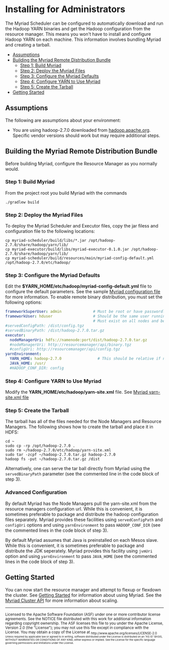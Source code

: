 # Installing for Administrators

The Myriad Scheduler can be configured to automatically download and run the Hadoop YARN binaries and get the Hadoop configuration from the resource manager. This means you won't have to install and configure Hadoop YARN on each machine.
This information involves bundling Myriad and creating a tarball.

* [Assumptions](#assumptions)
* [Building the Myriad Remote Distribution Bundle](#build-the-myriad-remote-distribution-bundle)
	* 	[Step 1: Build Myriad](#build-myriad)
	* 	[Step 2: Deploy the Myriad Files](#deploy-the-myriad-files)
	* 	[Step 3: Configure the Myriad Defaults](#configure-the-myriad-defaults)
	* 	[Step 4: Configure YARN to Use Myriad](#configure-yarn-to-use-myriad)
	* 	[Step 5: Create the Tarball](#create-the-tarball)
* [Getting Started](#getting-started)

## Assumptions

The following are assumptions about your environment:

* You are using hadoop-2.7.0 downloaded from [hadoop.apache.org](http://hadoop.apache.org).  Specific vendor versions should work but may require additional steps.

## Building the Myriad Remote Distribution Bundle ##
Before building Myriad, configure the Resource Manager as you normally would.

### Step 1: Build Myriad
From the project root you build Myriad with the commands

```
./gradlew build
```

### Step 2: Deploy the Myriad Files

To deploy the Myriad Scheduler and Executor files, copy the jar filess and configuration file to the following locations:

```
cp myriad-scheduler/build/libs/*.jar /opt/hadoop-2.7.0/share/hadoop/yarn/lib/
cp myriad-executor/build/libs/myriad-executor-0.1.0.jar /opt/hadoop-2.7.0/share/hadoop/yarn/lib/
cp myriad-scheduler/build/resources/main/myriad-config-default.yml /opt/hadoop-2.7.0/etc/hadoop/
```

### Step 3: Configure the Myriad Defaults

Edit the **$YARN_HOME/etc/hadoop/myriad-config-default.yml** file to configure the default parameters. See the sample [Myriad configuration file](myriad-configuration.md) for more information. To enable remote binary distribution, you must set the following options:


```YAML
frameworkSuperUser: admin              # Must be root or have passwordless sudo on all nodes!
frameworkUser: hduser                  # Should be the same user running the resource manager.
                                       # Must exist on all nodes and be in the 'hadoop' group
#servedConfigPath: /dist/config.tgz
#servedBinaryPath: /dist/hadoop-2.7.0.tar.gz
executor:
  nodeManagerUri: hdfs://namenode:port/dist/hadoop-2.7.0.tar.gz
  #nodeManagerUri: http://resourcemanager/api/binary.tgz
  #configUri: http://resourcemanager/api/config.tgz
yarnEnvironment:
  YARN_HOME: hadoop-2.7.0                # This should be relative if nodeManagerUri is set
  JAVA_HOME: /usr/
  #HADOOP_CONF_DIR: config
```


### Step 4: Configure YARN to Use Myriad ###

Modify the  **YARN_HOME/etc/hadoop/yarn-site.xml** file. See [Myriad yarn-site.xml file](sample-yarn-site.md)


### Step 5: Create the Tarball ###

The tarball has all of the files needed for the Node Managers and  Resource Managers. The following shows how to create the tarball and place it in HDFS:

```
cd ~
sudo cp -rp /opt/hadoop-2.7.0 .
sudo rm ~/hadoop-2.7.0/etc/hadoop/yarn-site.xml
sudo tar -zcpf ~/hadoop-2.7.0.tar.gz hadoop-2.7.0
hadoop fs -put ~/hadoop-2.7.0.tar.gz /dist
```

Alternatively, one can serve the tar ball directly from Myriad using the `servedBinaryPath` parameter (see the commented line in the code block of step 3).

### Advanced Configuration ###

By default Myriad has the Node Managers pull the yarn-site.xml from the resource managers configuration url.  While this is convenient,
it is sometimes preferable to package and distribute the hadoop configuration files separately.  Myriad provides these facilities using 
`servedConfigPath` and `configUri` options and using `yarnEnvironment` to pass `HADOOP_CONF_DIR` (see the commented lines in the code block of step 3).

By default Myriad assumes that Java is preinstalled on each Mesos slave.  While this is convenient,
it is sometimes preferable to package and distribute the JDK seperately.  Myriad provides this facility using 
`jvmUri` option and using `yarnEnvironment` to pass `JAVA_HOME` (see the commented lines in the code block of step 3).


## Getting Started ##

You can now start the resource manager and attempt to flexup or flexdown the cluster. See  [Getting Started](getting-started.md) for information about using Myriad. See the [Myriad Cluster API](API.md) for more information about scaling.

---
<sub>
Licensed to the Apache Software Foundation (ASF) under one
or more contributor license agreements.  See the NOTICE file
distributed with this work for additional information
regarding copyright ownership.  The ASF licenses this file
to you under the Apache License, Version 2.0 (the
"License"); you may not use this file except in compliance
with the License.  You may obtain a copy of the License at

<sub>
  http://www.apache.org/licenses/LICENSE-2.0

<sub>
Unless required by applicable law or agreed to in writing,
software distributed under the License is distributed on an
"AS IS" BASIS, WITHOUT WARRANTIES OR CONDITIONS OF ANY
KIND, either express or implied.  See the License for the
specific language governing permissions and limitations
under the License.
